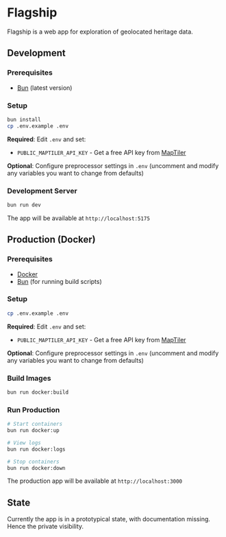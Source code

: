 # Flagship

 Flagship is a web app for exploration of geolocated heritage data.

## Development

### Prerequisites
- [Bun](https://bun.sh) (latest version)

### Setup
```bash
bun install
cp .env.example .env
```

**Required**: Edit `.env` and set:
- `PUBLIC_MAPTILER_API_KEY` - Get a free API key from [MapTiler](https://www.maptiler.com/)

**Optional**: Configure preprocessor settings in `.env` (uncomment and modify any variables you want to change from defaults)

### Development Server
```bash
bun run dev
```

The app will be available at `http://localhost:5175`

## Production (Docker)

### Prerequisites
- [Docker](https://docker.com)
- [Bun](https://bun.sh) (for running build scripts)

### Setup
```bash
cp .env.example .env
```

**Required**: Edit `.env` and set:
- `PUBLIC_MAPTILER_API_KEY` - Get a free API key from [MapTiler](https://www.maptiler.com/)

**Optional**: Configure preprocessor settings in `.env` (uncomment and modify any variables you want to change from defaults)

### Build Images
```bash
bun run docker:build
```

### Run Production
```bash
# Start containers
bun run docker:up

# View logs
bun run docker:logs

# Stop containers
bun run docker:down
```

The production app will be available at `http://localhost:3000`

## State

Currently the app is in a prototypical state, with documentation missing. Hence the private visibility. 

